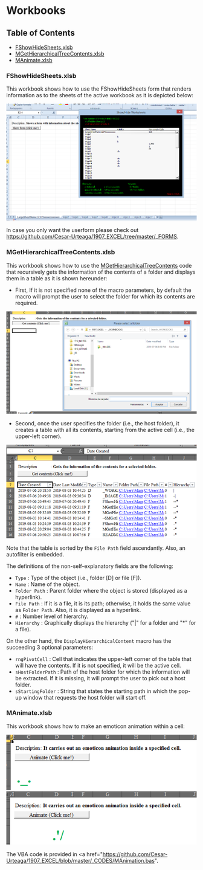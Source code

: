 <!--
  Author: Cesar Raul Urteaga-Reyesvera.
-->

# Workbooks

## Table of Contents

-   [FShowHideSheets.xlsb](#fshowhidesheetsxlsb)
-   [MGetHierarchicalTreeContents.xlsb](#mgethierarchicaltreecontentsxlsb)
-   [MAnimate.xlsb](#manimatexlsb)

### FShowHideSheets.xlsb

This workbook shows how to use the FShowHideSheets form that renders information as to the sheets of the active workbook as it is depicted below:

<img src="_IMAGES\FShowHideSheets.png">

In case you only want the userform please check out <a href="https://github.com/Cesar-Urteaga/1907_EXCEL/tree/master/_FORMS" target="_blank">https://github.com/Cesar-Urteaga/1907_EXCEL/tree/master/_FORMS</a>.

### MGetHierarchicalTreeContents.xlsb

This workbook shows how to use the <a href="https://github.com/Cesar-Urteaga/1907_EXCEL/blob/master/_CODES/MGetHierarchicalTreeContents.bas" target="_blank">MGetHierarchicalTreeContents</a> code that recursively gets the information of the contents of a folder and displays them in a table as it is shown hereunder:

* First, If it is not specified none of the macro parameters, by default the macro will prompt the user to select the folder for which its contents are required.
<img src="_IMAGES\MGetHierarchicalTreeContents_01.png">

* Second, once the user specifies the folder (i.e., the host folder), it creates a table with all its contents, starting from the active cell (i.e., the upper-left corner).
<img src="_IMAGES\MGetHierarchicalTreeContents_02.png">

Note that the table is sorted by the `File Path` field ascendantly.  Also, an autofilter is embedded.

The definitions of the non-self-explanatory fields are the following:

  * `Type`         : Type of the object (i.e., folder [D] or file [F]).
  * `Name`         : Name of the object.
  * `Folder Path`  : Parent folder where the object is stored (displayed as a hyperlink).
  * `File Path`    : If it is a file, it is its path; otherwise, it holds the same value as `Folder Path`. Also, it is displayed as a hyperlink.
  * `#`            : Number level of hierarchy.
  * `Hierarchy`    : Graphically displays the hierarchy ("|" for a folder and "\*" for a file).

On the other hand, the `DisplayHierarchicalContent` macro has the succeeding 3 optional parameters:

  * `rngPivotCell`    : Cell that indicates the upper-left corner of the table that will have the contents.  If it is not specified, it will be the active cell.
  * `sHostFolderPath` : Path of the host folder for which the information will be extracted.  If it is missing, it will prompt the user to pick out a host folder.
  * `sStartingFolder` : String that states the starting path in which the pop-up window that requests the host folder will start off.

### MAnimate.xlsb

This workbook shows how to make an emoticon animation within a cell:

<img src="_IMAGES\MAnimate01.png">
<img src="_IMAGES\MAnimate02.png">

The VBA code is provided in <a href="https://github.com/Cesar-Urteaga/1907_EXCEL/blob/master/_CODES/MAnimation.bas".
